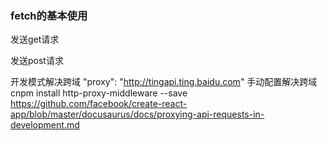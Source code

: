 
### fetch的基本使用
发送get请求


发送post请求

开发模式解决跨域
    "proxy": "http://tingapi.ting.baidu.com"
手动配置解决跨域
    cnpm install http-proxy-middleware --save
    https://github.com/facebook/create-react-app/blob/master/docusaurus/docs/proxying-api-requests-in-development.md